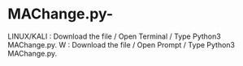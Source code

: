 # MAChange.py-

LINUX/KALI : Download the file / Open Terminal / Type Python3 MAChange.py. 
W : Download the file / Open Prompt / Type Python3 MAChange.py. 
